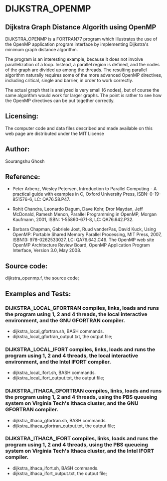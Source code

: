 # DIJKSTRA_OPENMP

## Dijkstra Graph Distance Algorith using OpenMP

DIJKSTRA_OPENMP is a FORTRAN77 program which illustrates the use of the OpenMP application program interface by implementing Dijkstra's minimum graph distance algorithm.

The program is an interesting example, because it does not involve parallelization of a loop. Instead, a parallel region is defined, and the nodes of the graph are divided up among the threads. The resulting parallel algorithm naturally requires some of the more advanced OpenMP directives, including critical, single and barrier, in order to work correctly.

The actual graph that is analyzed is very small (6 nodes), but of course the same algorithm would work for larger graphs. The point is rather to see how the OpenMP directives can be put together correctly.

## Licensing:
The computer code and data files described and made available on this web page are distributed under the MIT License

## Author:

Sourangshu Ghosh

## Reference:

- Peter Arbenz, Wesley Petersen,
Introduction to Parallel Computing - A practical guide with examples in C,
Oxford University Press,
ISBN: 0-19-851576-6,
LC: QA76.58.P47.

- Rohit Chandra, Leonardo Dagum, Dave Kohr, Dror Maydan, Jeff McDonald, Ramesh Menon,
Parallel Programming in OpenMP,
Morgan Kaufmann, 2001,
ISBN: 1-55860-671-8,
LC: QA76.642.P32.

- Barbara Chapman, Gabriele Jost, Ruud vanderPas, David Kuck,
Using OpenMP: Portable Shared Memory Parallel Processing,
MIT Press, 2007,
ISBN13: 978-0262533027,
LC: QA76.642.C49.
The OpenMP web site
OpenMP Architecture Review Board,
OpenMP Application Program Interface,
Version 3.0,
May 2008.

## Source code:
dijkstra_openmp.f, the source code;

## Examples and Tests:

### DIJKSTRA_LOCAL_GFORTRAN compiles, links, loads and runs the program using 1, 2 and 4 threads, the local interactive environment, and the GNU GFORTRAN compiler.

- dijkstra_local_gfortran.sh, BASH commands.
- dijkstra_local_gfortran_output.txt, the output file;

### DIJKSTRA_LOCAL_IFORT compiles, links, loads and runs the program using 1, 2 and 4 threads, the local interactive environment, and the Intel IFORT compiler.

- dijkstra_local_ifort.sh, BASH commands.
- dijkstra_local_ifort_output.txt, the output file;

### DIJKSTRA_ITHACA_GFORTRAN compiles, links, loads and runs the program using 1, 2 and 4 threads, using the PBS queueing system on Virginia Tech's Ithaca cluster, and the GNU GFORTRAN compiler.

- dijkstra_ithaca_gfortran.sh, BASH commands.
- dijkstra_ithaca_gfortran_output.txt, the output file;

### DIJKSTRA_ITHACA_IFORT compiles, links, loads and runs the program using 1, 2 and 4 threads, using the PBS queueing system on Virginia Tech's Ithaca cluster, and the Intel IFORT compiler.

- dijkstra_ithaca_ifort.sh, BASH commands.
- dijkstra_ithaca_ifort_output.txt, the output file;
